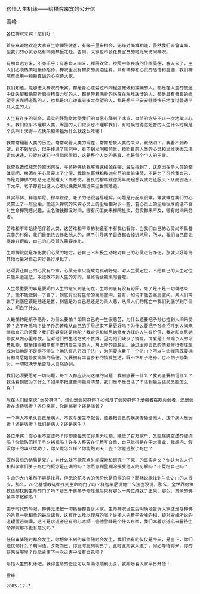 珍惜人生机缘——给禅院来宾的公开信

雪峰


    各位禅院来宾：您们好！

    首先真诚地欢迎大家来生命禅院做客，有缘千里来相会，无缘对面难相逢，虽然我们未曾谋面，但我们的心灵必然有同频共振之处，否则，大家也不会花费宝贵的时光来访问禅院。

    有朋自远方来，不亦乐乎；有客自人间来，禅院欢欣。按照中华民族的传统美德，客人来了，主人们必须热情地接待招待，禅院里没有物质的美酒佳肴，只有精神和心灵的感悟和启迪，我们禅院草愿用一颗颗真诚的心招待大家。

    我们知道，能够进入禅院的来宾，都是身心遭受过不同程度摧残和蹂躏的人，都是在人生的旅途中让失望和绝望折磨得精疲力尽的人，都是带着满身的伤痕在艰难跋涉的人，都是具有善良的愿望寻求光明道路的人，也都是内心谦卑无多大欲望的人，都是想平平安安健康快乐地度过普通平凡人生的人。

    人生有许多的无奈，现实的残酷常常使我们的自信心降到了冰点，自杀的念头不止一次地爬上心头，我们似乎不理解人类，周围的人们似乎也不理解我们，有时候觉得这短暂的人生什么时候是个头啊！求得一点快乐和幸福为什么就这么难哪！

    我常常翻看人类的历史，常常观看人类的现在，常常想象人类的未来，默然泪下，我看不到希望，看不到尽头，似乎掉进了黑洞中，看不到光明和前景，按照目前人类的心灵和思维状态无法走出迷途，只能在迷幻中徘徊再徘徊，这是整个人类的悲哀，也是每个个人的不幸。

    我查找造成悲苦的原因何在，寻访神佛给我解释这根源在哪，最后找到了，这原因在于人类的整体无明，根源在于心灵蒙上了尘渣，我跪在耶稣和释迦牟尼的面前痛哭，不是为了可怜我自己，而是为神佛的慈悲无法照耀天下而悲伤。善良的穆罕默德揭竿而起想以武力征服天下从而创造天下太平，老子却看出这人心难以挽救从而远离尘世而隐遁。

    其实耶稣、释迦牟尼、穆罕默德、老子的话很容易理解，问题是行起来很难，难就难在我们的心灵蒙上了一层尘垢，能进入禅院的来宾心灵上的尘垢相对少一些，若心灵上的尘垢很厚的话不会对生命禅院感兴趣，出名赚钱都没时间，哪有闲工夫来禅院扯淡，务实都来不及，哪有时间来务虚。

    苦难和不幸始终陪伴着人类，这苦难和不幸的制造者中有我也有你，当我们自己的心灵尚不具备完美的时候，我们是无法去拯救他人的，瞎子引导瞎子最终都会掉进坑里，所以，我们自己首先得睁开眼睛，自己的心灵首先需要净化。

    生命禅院就是净化我们心灵的地方，若自己不积极主动地对自己的心灵进行净化，那就只好等待其他力量对自己实行强行净化了。

    必须要让自己的心灵有个家，心灵无家只能成为孤魂野鬼。对人生要定位，不给自己的人生定位只能永远迷茫，永远找不到人生的方向，最终将会被黑暗吞噬。

    人生最重要的事是要明白人生的意义到底何在，生命到底有没有轮回，死了是不是一切就结束了，能不能做到一了百了，到底有没有生命的高层空间，若有，如何才能去高层空间。亲人们离世了到底应该是悲还是喜，到底是为自己悲还是为亲人悲，从亲人们的死亡中我们到底学到了什么、明白了什么。

    人最怕的是断子绝孙，为什么要怕？如果自己的一生很悲苦，为什么还要把子孙也拉到人间来受苦？这不矛盾吗？让子孙的苦难从自己的手里结束不是更好吗？为什么要把子孙全招呼到人间来继承自己的苦孽？我们是妖魔还是佛陀？我肯定和尚尼姑修女选择的人生有价值，我对和尚尼姑修女从内心里尊敬，但对他们的生活方式不赞成，因为他们缺少了情爱，情爱是上帝赐予人的珍贵礼物，越是懂得和享有丰富情爱生活的人，离上帝的道越近。通过压抑自己的情爱修行修炼想成为仙佛是不是得不偿失？佛法有八万四千法门，为何要执着于一个法门？所以生命禅院既要拥有和尚尼姑修女高尚的品德，又要拥有丰富多彩的情爱生活，既不怕断子绝孙，也不怕子孙繁衍，一切取决于是否与大自然协调。

    我们必须要思考一切问题，每个人都应该问这样的问题：我到底要干什么？我到底要相信什么？我活着到底为了什么？如果不把这些问题弄清楚，我们是不是白活了？活到最后结局又能怎么样？

    现在人们经常说“弱势群体”，谁们是弱势群体？如何成了弱势群体？是强者在欺负弱者，还是弱者在虐待强者？各位来宾，你是弱者？还是强者？

    一个病人不承认自己是病人，不仅与医生不配合，还要把自己的疾病传播给他人，这个病人是弱者？还是强者？我们是病人？还是医生？

    各位来宾：你心里不空虚吗？你即使每天忙得焦头烂额，赚进了百万家产，又能摆脱空虚的缠绕吗？你能防范得了旦夕祸福吗？许多人整天在忙着写文章，自己觉得是在干大事业，我想问，假设你干的事业成功了，你又能怎么样？你能跑到天上去？你能逃脱了死亡？

    既然最后的结局是死亡，为什么就不能花点时间探索和研究一下死亡的真实含义？你认为先人们和科学家们关于死亡的概念是正确的吗？你愿意糊里糊涂接受他人的见解吗？不冤枉自己吗？

    生命的大门虽然不容易找寻，但无论花多大的代价也是值得的呀？耶稣说能找到生命之门的人很少，那么，20亿基督教徒都找到生命的门了吗？释迦牟尼说他什么法也没说，那么，全世界的佛教徒都找到生命的门了吗？若三千佛弟子修炼最后只有那么一两位成就了正果，那么，其余的佛弟子不冤枉吗？

    由于时代的局限，神佛无法把一切奥秘都告诉大家，生命禅院诞生后明确地告诉大家这是与神佛的旨意一脉相承的最后课程，这有什么难以理解的呢？许多人执着于雪峰的相，却对雪峰所说的道理置若罔闻，这不是求道者应有的心态啊！管他雪峰是个什么东西，我们本着求道心来看待生命禅院那不更有意义吗？

    任何事情随时都会发生，你想象不到的事件随时会发生，我们拥有的仅仅是今天，是当下，你们还忧郁什么？朝闻道，夕死而已，你此时此刻明白了，此时此刻就入道了，何必等待将来，你的将来在哪里？你能肯定下一次灾害中没有自己吗？

    珍惜人生的机缘吧，获得生命的签证可以帮助你顺利出关，我期盼着大家早日开悟！

    雪峰

    2005-12-7




